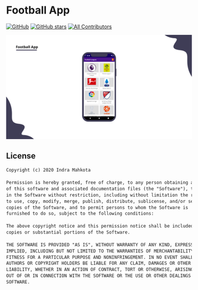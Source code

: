 # Football App

[![GitHub](https://img.shields.io/github/license/indramahkota/android-kotlin-football-match-scheduler?color=blue)](https://github.com/indramahkota/android-kotlin-football-match-scheduler/blob/master/LICENSE) [![GitHub stars](https://img.shields.io/github/stars/indramahkota/android-kotlin-football-match-scheduler)](https://github.com/indramahkota/android-kotlin-football-match-scheduler/stargazers)  [![All Contributors](https://img.shields.io/badge/all_contributors-1-orange.svg?style=flat-square)](#contributors)

![Football App Preview](https://raw.githubusercontent.com/indramahkota/indramahkota.github.io/master/assets/githubs/football%20app.png)

## License

```markdown
Copyright (c) 2020 Indra Mahkota

Permission is hereby granted, free of charge, to any person obtaining a copy
of this software and associated documentation files (the "Software"), to deal
in the Software without restriction, including without limitation the rights
to use, copy, modify, merge, publish, distribute, sublicense, and/or sell
copies of the Software, and to permit persons to whom the Software is
furnished to do so, subject to the following conditions:

The above copyright notice and this permission notice shall be included in all
copies or substantial portions of the Software.

THE SOFTWARE IS PROVIDED "AS IS", WITHOUT WARRANTY OF ANY KIND, EXPRESS OR
IMPLIED, INCLUDING BUT NOT LIMITED TO THE WARRANTIES OF MERCHANTABILITY,
FITNESS FOR A PARTICULAR PURPOSE AND NONINFRINGEMENT. IN NO EVENT SHALL THE
AUTHORS OR COPYRIGHT HOLDERS BE LIABLE FOR ANY CLAIM, DAMAGES OR OTHER
LIABILITY, WHETHER IN AN ACTION OF CONTRACT, TORT OR OTHERWISE, ARISING FROM,
OUT OF OR IN CONNECTION WITH THE SOFTWARE OR THE USE OR OTHER DEALINGS IN THE
SOFTWARE.
